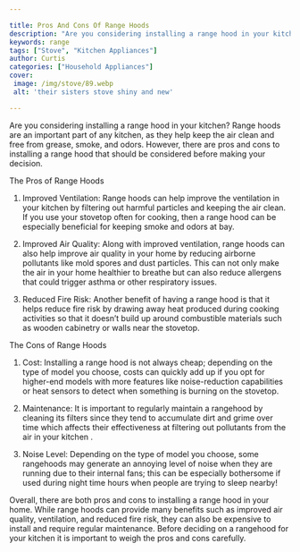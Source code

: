 ```yaml
---

title: Pros And Cons Of Range Hoods
description: "Are you considering installing a range hood in your kitchen? Range hoods are an important part of any kitchen, as they help keep t...keep reading to learn"
keywords: range
tags: ["Stove", "Kitchen Appliances"]
author: Curtis
categories: ["Household Appliances"]
cover: 
 image: /img/stove/89.webp
 alt: 'their sisters stove shiny and new'

---
```


Are you considering installing a range hood in your kitchen? Range hoods are an important part of any kitchen, as they help keep the air clean and free from grease, smoke, and odors. However, there are pros and cons to installing a range hood that should be considered before making your decision. 

The Pros of Range Hoods 

1. Improved Ventilation: Range hoods can help improve the ventilation in your kitchen by filtering out harmful particles and keeping the air clean. If you use your stovetop often for cooking, then a range hood can be especially beneficial for keeping smoke and odors at bay. 

2. Improved Air Quality: Along with improved ventilation, range hoods can also help improve air quality in your home by reducing airborne pollutants like mold spores and dust particles. This can not only make the air in your home healthier to breathe but can also reduce allergens that could trigger asthma or other respiratory issues. 

3. Reduced Fire Risk: Another benefit of having a range hood is that it helps reduce fire risk by drawing away heat produced during cooking activities so that it doesn’t build up around combustible materials such as wooden cabinetry or walls near the stovetop. 

The Cons of Range Hoods 

 1. Cost: Installing a range hood is not always cheap; depending on the type of model you choose, costs can quickly add up if you opt for higher-end models with more features like noise-reduction capabilities or heat sensors to detect when something is burning on the stovetop. 

 2. Maintenance: It is important to regularly maintain a rangehood by cleaning its filters since they tend to accumulate dirt and grime over time which affects their effectiveness at filtering out pollutants from the air in your kitchen .

 3. Noise Level: Depending on the type of model you choose, some rangehoods may generate an annoying level of noise when they are running due to their internal fans; this can be especially bothersome if used during night time hours when people are trying to sleep nearby!

Overall, there are both pros and cons to installing a range hood in your home. While range hoods can provide many benefits such as improved air quality, ventilation, and reduced fire risk, they can also be expensive to install and require regular maintenance. Before deciding on a rangehood for your kitchen it is important to weigh the pros and cons carefully.
